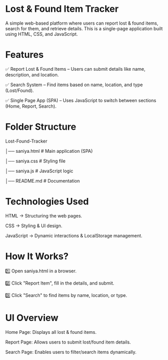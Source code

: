 # Lost & Found Item Tracker

A simple web-based platform where users can report lost & found items, search for them, and retrieve details.
This is a single-page application built using HTML, CSS, and JavaScript.

# Features

✅ Report Lost & Found Items – Users can submit details like name, description, and location.

✅ Search System – Find items based on name, location, and type (Lost/Found).

✅ Single Page App (SPA) – Uses JavaScript to switch between sections (Home, Report, Search).

# Folder Structure

Lost-Found-Tracker

│── saniya.html            # Main application (SPA)

│── saniya.css          # Styling file

│── saniya.js        # JavaScript logic

│── README.md        # Documentation

# Technologies Used

HTML → Structuring the web pages.

CSS → Styling & UI design.

JavaScript → Dynamic interactions & LocalStorage management.

# How It Works?
  
1️⃣ Open saniya.html in a browser.

2️⃣ Click "Report Item", fill in the details, and submit.

3️⃣ Click "Search" to find items by name, location, or type.

# UI Overview

Home Page: Displays all lost & found items.

Report Page: Allows users to submit lost/found item details.

Search Page: Enables users to filter/search items dynamically.

